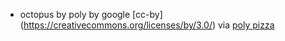 - octopus by poly by google [cc-by] (https://creativecommons.org/licenses/by/3.0/) via [poly pizza](https://poly.pizza/m/9-b6-yqrwEe)
